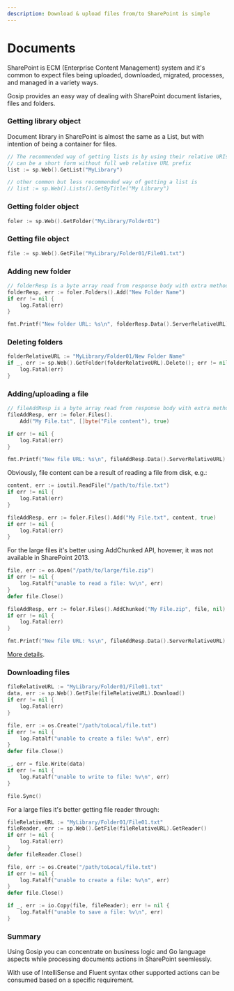 ```yaml
---
description: Download & upload files from/to SharePoint is simple
---
```


# Documents

SharePoint is ECM (Enterprise Content Management) system and it's common to expect files being uploaded, downloaded, migrated, processes, and managed in a variety ways.

Gosip provides an easy way of dealing with SharePoint document listaries, files and folders.

### Getting library object

Document library in SharePoint is almost the same as a List, but with intention of being a container for files.

```go
// The recommended way of getting lists is by using their relative URIs
// can be a short form without full web relative URL prefix
list := sp.Web().GetList("MyLibrary")

// other common but less recommended way of getting a list is
// list := sp.Web().Lists().GetByTitle("My Library")
```

### Getting folder object

```go
foler := sp.Web().GetFolder("MyLibrary/Folder01")
```

### Getting file object

```go
file := sp.Web().GetFile("MyLibrary/Folder01/File01.txt")
```

### Adding new folder

```go
// folderResp is a byte array read from response body with extra methods
folderResp, err := foler.Folders().Add("New Folder Name")
if err != nil {
	log.Fatal(err)
}

fmt.Printf("New folder URL: %s\n", folderResp.Data().ServerRelativeURL)
```

### Deleting folders

```go
folderRelativeURL := "MyLibrary/Folder01/New Folder Name"
if _, err := sp.Web().GetFolder(folderRelativeURL).Delete(); err != nil {
	log.Fatal(err)
}
```

### Adding/uploading a file

```go
// fileAddResp is a byte array read from response body with extra methods
fileAddResp, err := foler.Files().
	Add("My File.txt", []byte("File content"), true)

if err != nil {
	log.Fatal(err)
}

fmt.Printf("New file URL: %s\n", fileAddResp.Data().ServerRelativeURL)
```

Obviously, file content can be a result of reading a file from disk, e.g.:

```go
content, err := ioutil.ReadFile("/path/to/file.txt")
if err != nil {
	log.Fatal(err)
}

fileAddResp, err := foler.Files().Add("My File.txt", content, true)
if err != nil {
	log.Fatal(err)
}
```

For the large files it's better using AddChunked API, hovewer, it was not available in SharePoint 2013.

```go
file, err := os.Open("/path/to/large/file.zip")
if err != nil {
	log.Fatalf("unable to read a file: %v\n", err)
}
defer file.Close()

fileAddResp, err := foler.Files().AddChunked("My File.zip", file, nil)
if err != nil {
	log.Fatal(err)
}

fmt.Printf("New file URL: %s\n", fileAddResp.Data().ServerRelativeURL)
```

[More details](chunk-upload.md).

### Downloading files

```go
fileRelativeURL := "MyLibrary/Folder01/File01.txt"
data, err := sp.Web().GetFile(fileRelativeURL).Download()
if err != nil {
	log.Fatal(err)
}

file, err := os.Create("/path/toLocal/file.txt")
if err != nil {
	log.Fatalf("unable to create a file: %v\n", err)
}
defer file.Close()

_, err = file.Write(data)
if err != nil {
	log.Fatalf("unable to write to file: %v\n", err)
}

file.Sync()
```

For a large files it's better getting file reader through:

```go
fileRelativeURL := "MyLibrary/Folder01/File01.txt"
fileReader, err := sp.Web().GetFile(fileRelativeURL).GetReader()
if err != nil {
	log.Fatal(err)
}
defer fileReader.Close()

file, err := os.Create("/path/toLocal/file.txt")
if err != nil {
	log.Fatalf("unable to create a file: %v\n", err)
}
defer file.Close()

if _, err := io.Copy(file, fileReader); err != nil {
	log.Fatalf("unable to save a file: %v\n", err)
}
```

### Summary

Using Gosip you can concentrate on business logic and Go language aspects while processing documents actions in SharePoint seemlessly.

With use of IntelliSense and Fluent syntax other supported actions can be consumed based on a specific requirement.
